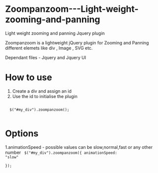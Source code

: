 # Zoompanzoom---Light-weight-zooming-and-panning
Light weight zooming and panning Jquery plugin

Zoompanzoom is a lightweight jQuery plugin for Zooming and Panning different elemets like div , Image , SVG etc.

Dependant files - Jquery and Jquery UI

# How to use 

1. Create a div and assign an id 
2. Use the id to initialise the plugin 
 <code>
  $("#my_div").zoompanzoom();
 </code>


# Options
1.animationSpeed - possible values can be slow,normal,fast or any other number
<code>
$("#my_div").zoompanzoom({
		animationSpeed: "slow"  
	});
	</code>
